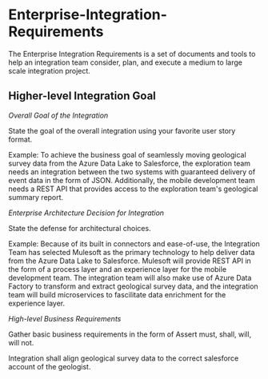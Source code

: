 # Enterprise-Integration-Requirements
The Enterprise Integration Requirements is a set of documents and tools to help an integration team consider, plan, and execute a medium to large scale integration project. 

## Higher-level Integration Goal
*Overall Goal of the Integration*

State the goal of the overall integration using your favorite user story format.

Example: To achieve the business goal of seamlessly moving geological survey data from the Azure Data Lake to Salesforce, the exploration team needs an integration between the two systems with guaranteed delivery of event data in the form of JSON. Additionally, the mobile development team needs a REST API that provides access to the exploration team's geological summary report. 

*Enterprise Architecture Decision for Integration*

State the defense for architectural choices.

Example: Because of its built in connectors and ease-of-use, the Integration Team has selected Mulesoft as the primary technology to help deliver data from the Azure Data Lake to Salesforce. Mulesoft will provide REST API in the form of a process layer and an experience layer for the mobile development team. The integration team will also make use of Azure Data Factory to transform and extract geological survey data, and the integration team will build microservices to fascilitate data enrichment for the experience layer. 

*High-level Business Requirements*

Gather basic business requirements in the form of Assert must, shall, will, will not.

Integration shall align geological survey data to the correct salesforce account of the geologist.
